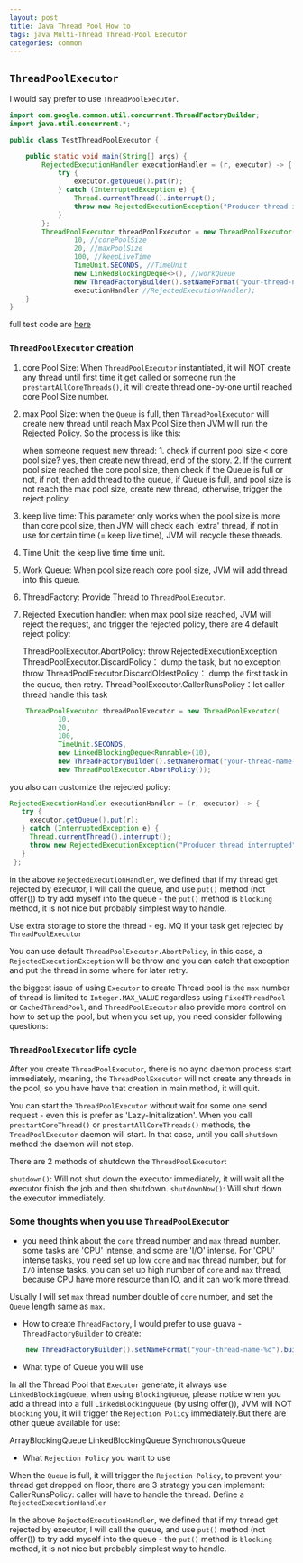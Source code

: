 ```yaml
---
layout: post
title: Java Thread Pool How to
tags: java Multi-Thread Thread-Pool Executor 
categories: common
---
```


## `ThreadPoolExecutor`

I would say prefer to use `ThreadPoolExecutor`. 

~~~java
import com.google.common.util.concurrent.ThreadFactoryBuilder;
import java.util.concurrent.*;

public class TestThreadPoolExecutor {

    public static void main(String[] args) {
        RejectedExecutionHandler executionHandler = (r, executor) -> {
            try {
                executor.getQueue().put(r);
            } catch (InterruptedException e) {
                Thread.currentThread().interrupt();
                throw new RejectedExecutionException("Producer thread interrupted", e);
            }
        };
        ThreadPoolExecutor threadPoolExecutor = new ThreadPoolExecutor(
                10, //corePoolSize
                20, //maxPoolSize
                100, //keepLiveTime
                TimeUnit.SECONDS, //TimeUnit
                new LinkedBlockingDeque<>(), //workQueue
                new ThreadFactoryBuilder().setNameFormat("your-thread-name-%d").build(), //ThreadFactory
                executionHandler //RejectedExecutionHandler);
    }
}
~~~

full test code are [here](https://github.com/R0NGSH3N/playground/blob/main/src/main/java/com/justynsoft/da/threads/TestThreadPoolExecutor.java)

### `ThreadPoolExecutor` creation

1. core Pool Size: When `ThreadPoolExecutor` instantiated, it will NOT create any thread until first time it get called or someone run the `prestartAllCoreThreads()`, it will create thread one-by-one until reached core Pool Size number.

2. max Pool Size: when the `Queue` is full, then `ThreadPoolExecutor` will create new thread until reach Max Pool Size then JVM will run the Rejected Policy. So the process is like this:

    when someone request new thread:
       1. check if current pool size < core pool size? yes, then create new thread, end of the story.
       2. If the current pool size reached the core pool size, then check if the Queue is full or not, if not, then add thread to the queue, if Queue is full, and pool size is not reach the max pool size, create new thread, otherwise, trigger the reject policy.

3. keep live time: This parameter only works when the pool size is more than core pool size, then JVM will check each 'extra' thread, if not in use for certain time (= keep live time), JVM will recycle these threads.

4. Time Unit: the keep live time time unit.

5. Work Queue: When pool size reach core pool size, JVM will add thread into this queue.

6. ThreadFactory: Provide Thread to `ThreadPoolExecutor`.

7. Rejected Execution handler: when max pool size reached, JVM will reject the request, and trigger the rejected policy, there are 4 default reject policy:

    ThreadPoolExecutor.AbortPolicy: throw RejectedExecutionException
    ThreadPoolExecutor.DiscardPolicy： dump the task, but no exception throw
    ThreadPoolExecutor.DiscardOldestPolicy： dump the first task in the queue, then retry.
    ThreadPoolExecutor.CallerRunsPolicy：let caller thread handle this task

~~~java
    ThreadPoolExecutor threadPoolExecutor = new ThreadPoolExecutor(
            10,
            20,
            100,
            TimeUnit.SECONDS,
            new LinkedBlockingDeque<Runnable>(10),
            new ThreadFactoryBuilder().setNameFormat("your-thread-name-%d").build(),
            new ThreadPoolExecutor.AbortPolicy());

~~~

you also can customize the rejected policy:

~~~java
RejectedExecutionHandler executionHandler = (r, executor) -> {
   try {
​     executor.getQueue().put(r);
   } catch (InterruptedException e) {
​     Thread.currentThread().interrupt();
​     throw new RejectedExecutionException("Producer thread interrupted", e);
   }
 };
~~~

in the above `RejectedExecutionHandler`, we defined that if my thread get rejected by executor, I will call the queue, and use `put()` method (not offer()) to try add myself into the queue - the `put()` method is `blocking` method, it is not nice but probably simplest way to handle.

Use extra storage to store the thread - eg. MQ if your task get rejected by `ThreadPoolExecutor`

You can use default `ThreadPoolExecutor.AbortPolicy`, in this case, a `RejectedExecutionException` will be throw and you can catch that exception and put the thread in some where for later retry.

the biggest issue of using `Executor` to create Thread pool is the `max` number of thread is limited to `Integer.MAX_VALUE` regardless using `FixedThreadPool` or `CachedThreadPool`, and `ThreadPoolExecutor` also provide more control on how to set up the pool, but when you set up, you need consider following questions:

### `ThreadPoolExecutor` life cycle

After you create `ThreadPoolExecutor`, there is no aync daemon process start immediately, meaning, the `ThreadPoolExecutor` will not create any threads in the pool, so you have have that creation in main method, it will quit.

You can start the `ThreadPoolExecutor` without wait for some one send request - even this is prefer as 'Lazy-Initialization'. When you call `prestartCoreThread()` or `prestartAllCoreThreads()` methods, the `TreadPoolExecutor` daemon will start. In that case, until you call `shutdown` method the daemon will not stop.

There are 2 methods of shutdown the `ThreadPoolExecutor`: 

`shutdown()`: Will not shut down the executor immediately, it will wait all the executor finish the job and then shutdown.
`shutdownNow()`: Will shut down the executor immediately.

### Some thoughts when you use `ThreadPoolExecutor`

- you need think about the `core` thread number and `max` thread number. some tasks are 'CPU' intense, and some are 'I/O' intense. For 'CPU' intense tasks, you need set up low `core` and `max` thread number, but for `I/O` intense tasks, you can set up high number of `core` and `max` thread, because CPU have more resource than IO, and it can work more thread. 

Usually I will set `max` thread number double of `core` number, and set the `Queue` length same as `max`.

- How to create `ThreadFactory`, I would prefer to use guava - `ThreadFactoryBuilder` to create:

~~~java
    new ThreadFactoryBuilder().setNameFormat("your-thread-name-%d").build();
~~~

- What type of Queue you will use

In all the Thread Pool that `Executor` generate, it always use `LinkedBlockingQueue`, when using `BlockingQueue`, please notice when you add a thread into a full `LinkedBlockingQueue` (by using offer()), JVM will NOT `blocking` you, it will trigger the `Rejection Policy` immediately.But there are other queue available for use:

ArrayBlockingQueue
LinkedBlockingQueue
SynchronousQueue

- What `Rejection Policy` you want to use

When the `Queue` is full, it will trigger the `Rejection Policy`, to prevent your thread get dropped on floor, there are 3 strategy you can implement:
    CallerRunsPolicy: caller will have to handle the thread.
    Define a `RejectedExecutionHandler`

In the above `RejectedExecutionHandler`, we defined that if my thread get rejected by executor, I will call the queue, and use `put()` method (not offer()) to try add myself into the queue - the `put()` method is `blocking` method, it is not nice but probably simplest way to handle.